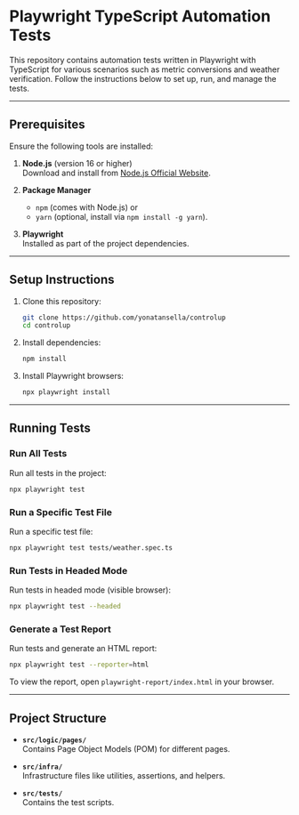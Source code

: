 # Playwright TypeScript Automation Tests

This repository contains automation tests written in Playwright with TypeScript for various scenarios such as metric conversions and weather verification. Follow the instructions below to set up, run, and manage the tests.

---

## Prerequisites

Ensure the following tools are installed:

1. **Node.js** (version 16 or higher)  
   Download and install from [Node.js Official Website](https://nodejs.org/).

2. **Package Manager**  
   - `npm` (comes with Node.js) or  
   - `yarn` (optional, install via `npm install -g yarn`).

3. **Playwright**  
   Installed as part of the project dependencies.

---

## Setup Instructions

1. Clone this repository:
   ```bash
   git clone https://github.com/yonatansella/controlup
   cd controlup
   ```

2. Install dependencies:
   ```bash
   npm install
   ```

3. Install Playwright browsers:
   ```bash
   npx playwright install
   ```

---

## Running Tests

### Run All Tests
Run all tests in the project:
```bash
npx playwright test
```

### Run a Specific Test File
Run a specific test file:
```bash
npx playwright test tests/weather.spec.ts
```

### Run Tests in Headed Mode
Run tests in headed mode (visible browser):
```bash
npx playwright test --headed
```

### Generate a Test Report
Run tests and generate an HTML report:
```bash
npx playwright test --reporter=html
```

To view the report, open `playwright-report/index.html` in your browser.

---

## Project Structure

- **`src/logic/pages/`**  
  Contains Page Object Models (POM) for different pages.

- **`src/infra/`**  
  Infrastructure files like utilities, assertions, and helpers.

- **`src/tests/`**  
  Contains the test scripts.


